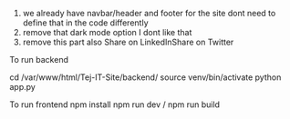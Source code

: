 1. we already have navbar/header and footer for the site dont need to define that in the code differently
2. remove that dark mode option I dont like that
3. remove this part also Share on LinkedInShare on Twitter

To run backend

cd /var/www/html/Tej-IT-Site/backend/
source venv/bin/activate
python app.py

To run frontend 
npm install
npm run dev / npm run build